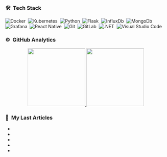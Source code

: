 

### 🛠 &nbsp;Tech Stack

![Docker](https://img.shields.io/badge/-Docker-05122A?style=flat&logo=docker)&nbsp;
![Kubernetes](https://img.shields.io/badge/-Kubernetes-05122A?style=flat&logo=kubernetes&logoColor=ffffff)&nbsp;
![Python](https://img.shields.io/badge/-Python-05122A?style=flat&logo=python)&nbsp;
![Flask](https://img.shields.io/badge/-Flask-05122A?style=flat&logo=flask)&nbsp;
![InfluxDb](https://img.shields.io/badge/-Influxdb-05122A?style=flat&logo=influxdb)&nbsp;
![MongoDb](https://img.shields.io/badge/-MongoDB-05122A?style=flat&logo=mongodb)&nbsp;
![Grafana](https://img.shields.io/badge/-Grafana-05122A?style=flat&logo=grafana)&nbsp;
![React Native](https://img.shields.io/badge/-React%20Native-05122A?style=flat&logo=react)&nbsp;
![Git](https://img.shields.io/badge/-Git-05122A?style=flat&logo=git)&nbsp;
![GitLab](https://img.shields.io/badge/-Gitlab-FCA121?style=flat&logo=Gitlab&logoColor=white)&nbsp;
![.NET](https://img.shields.io/badge/-.NET-05122A?style=flat&logo=.net)&nbsp;
![Visual Studio Code](https://img.shields.io/badge/-Visual%20Studio%20Code-05122A?style=flat&logo=visual-studio-code&logoColor=007ACC)&nbsp;



### ⚙️ &nbsp;GitHub Analytics

<p align="center">
<a href="https://github.com/ajiybaibb">
  <img height="180em" src="https://github-readme-stats.vercel.app/api?username=ajiybaibb&show_icons=true&theme=algolia&include_all_commits=true&count_private=true"/>
  <img height="180em" src="https://github-readme-stats.vercel.app/api/top-langs/?username=ajiybaibb&layout=compact&langs_count=8&theme=algolia"/>
</a>
</p>

### 🔖 &nbsp;My Last Articles
- [](https://ajiybanesij.medium.com/influxdb-ve-grafana-ile-monitoring-1-73a6de0b4445)
- [](https://ajiybanesij.medium.com/influxdb-ve-grafana-ile-monitoring-2-veri-g%C3%B6rselle%C5%9Ftirme-d1127bc2691)
- [](https://ajiybanesij.medium.com/influxdb-ve-grafana-ile-monitoring-3-dinamik-tablo-yap%C4%B1s%C4%B1-7438349353aa)
- [](https://ajiybanesij.medium.com/mongodb-ile-geospatial-i%CC%87%C5%9Flemleri-1-a43a44a823de)
- [](https://ajiybanesij.medium.com/gcp-cloud-run-%C3%BCzerine-container-deploy-edilmesi-7256df0e996a)


<br/>    
